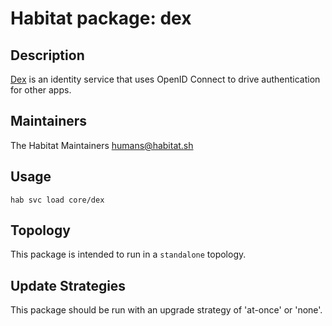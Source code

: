 # Habitat package: dex

## Description 

[Dex](https://github.com/coreos/dex) is an identity service that uses OpenID Connect to drive authentication for other apps.

## Maintainers

The Habitat Maintainers humans@habitat.sh

## Usage

`hab svc load core/dex`

## Topology

This package is intended to run in a `standalone` topology.

## Update Strategies

This package should be run with an upgrade strategy of 'at-once' or 'none'.

